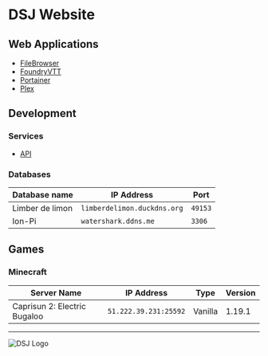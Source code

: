 # DSJ Website

## Web Applications

- [FileBrowser](http://limberdelimon.duckdns.org:47034/)
- [FoundryVTT](http://limberdelimon.duckdns.org:30000/)
- [Portainer](https://limberdelimon.duckdns.org:6691/)
- [Plex](http://limberdelimon.duckdns.org:32400/web)


## Development

### Services

- [API](https://dsj-api.herokuapp.com/)

### Databases

| Database name | IP Address | Port |
|---|---|---|
| Limber de limon | `limberdelimon.duckdns.org` | `49153` |
| Ion-Pi | `watershark.ddns.me` | `3306` |

## Games

### Minecraft

| Server Name | IP Address | Type | Version |
|---|---|---|---|
| Caprisun 2: Electric Bugaloo | `51.222.39.231:25592` | Vanilla | 1.19.1 |

---
![DSJ Logo](https://user-images.githubusercontent.com/36280805/172962964-1d65d29f-0509-4838-83f0-d764d5fb3d91.svg)
